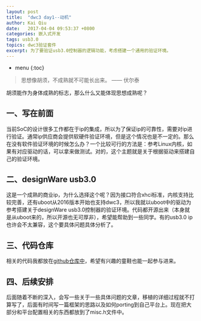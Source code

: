 ```yaml
---
layout: post
title:  "dwc3 day1--动机"
author: Kai Qiu
date:   2017-04-04 09:53:37 +0800
categories: 嵌入式开发
tags: usb3.0
topics: dwc3验证套件
excerpt: 为了要验证usb3.0控制器的逻辑功能，考虑搭建一个通用的验证环境。
---
```


* menu
{:toc}

> 思想像胡须，不成熟就不可能长出来。 —— 伏尔泰

胡须能作为身体成熟的标志，那么什么又能体现思想成熟呢？

## 一、写在前面

当前SoC的设计很多工作都在于ip的集成，所以为了保证ip的可靠性，需要对ip进行验证。通常ip供应商会提供软硬件验证环境，但是这个情况也是不一定的。那么在没有软件验证环境的时候怎么办？一个比较可行的方法是：参考Linux内核，如果有对应驱动的话，可以拿来做测试。对的，这个主题就是关于根据驱动来搭建自己的验证环境。

## 二、designWare usb3.0

这是一个成熟的商业ip，为什么选择这个呢？因为接口符合xhci标准，内核支持比较完善，还有uboot从2016版本开始也支持dwc3，所以我就以uboot中的驱动为参考搭建关于designWare usb3.0控制器的验证环境。代码都开源出来（本身就是从uboot来的，所以开源也无可厚非），希望能帮助到一些同学。有的usb3.0 ip也许会不太兼容，这个要具体问题具体分析了。

## 三、代码仓库

相关的代码我都放在[github仓库中](https://github.com/abcamus/dwc3-portable)，希望有兴趣的童鞋也能一起参与进来。

## 四、后续安排

后面随着不断的深入，会写一些关于一些具体问题的文章，移植的详细过程就不打算写了，后面有时间写一篇框架的思路以及如何porting到自己平台上。现在把大部分和平台配置相关的东西都放到了misc.h文件中。
